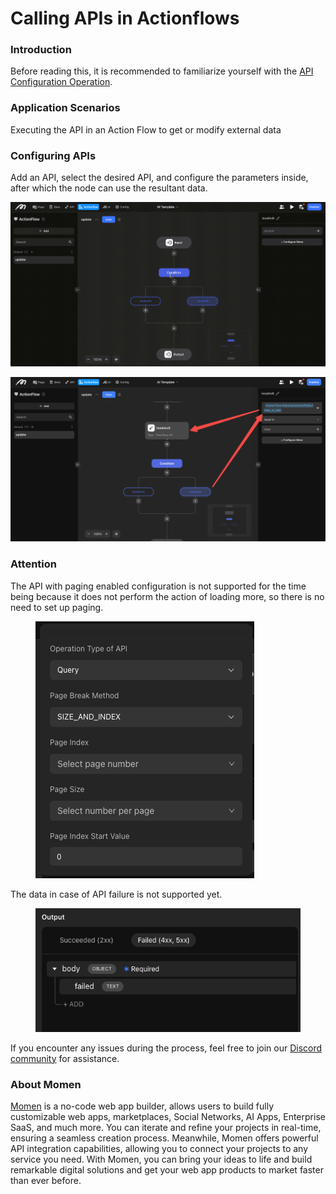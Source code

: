 # Calling APIs in Actionflows

### **Introduction**

Before reading this, it is recommended to familiarize yourself with the [API Configuration Operation](https://docs.momen.app/advanced-competence/api/api-configuration-operation).

### **Application Scenarios**

Executing the API in an Action Flow to get or modify external data

### **Configuring APIs**

Add an API, select the desired API, and configure the parameters inside, after which the node can use the resultant data.

![](../.gitbook/assets/0.gif)

![](<../.gitbook/assets/1 (3).png>)

### **Attention**

The API with paging enabled configuration is not supported for the time being because it does not perform the action of loading more, so there is no need to set up paging.

<figure><img src="../.gitbook/assets/Screenshot 2024-05-27 at 11.29.13.png" alt=""><figcaption></figcaption></figure>

The data in case of API failure is not supported yet.

<figure><img src="../.gitbook/assets/image.png" alt=""><figcaption></figcaption></figure>

If you encounter any issues during the process, feel free to join our [Discord community](https://discord.com/invite/UCyhySSXfz) for assistance.​​​

### **About Momen​​​​​**

[Momen](https://momen.app/?channel=blog-about) is a no-code web app builder, allows users to build fully customizable web apps, marketplaces, Social Networks, AI Apps, Enterprise SaaS, and much more. You can iterate and refine your projects in real-time, ensuring a seamless creation process. Meanwhile, Momen offers powerful API integration capabilities, allowing you to connect your projects to any service you need. With Momen, you can bring your ideas to life and build remarkable digital solutions and get your web app products to market faster than ever before.​​
